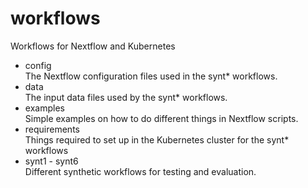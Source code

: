 # workflows
Workflows for Nextflow and Kubernetes

- config<br>The Nextflow configuration files used in the synt* workflows.
- data<br>The input data files used by the synt* workflows.
- examples<br>Simple examples on how to do different things in Nextflow scripts.
- requirements<br>Things required to set up in the Kubernetes cluster for the synt* workflows
- synt1 - synt6<br>Different synthetic workflows for testing and evaluation.